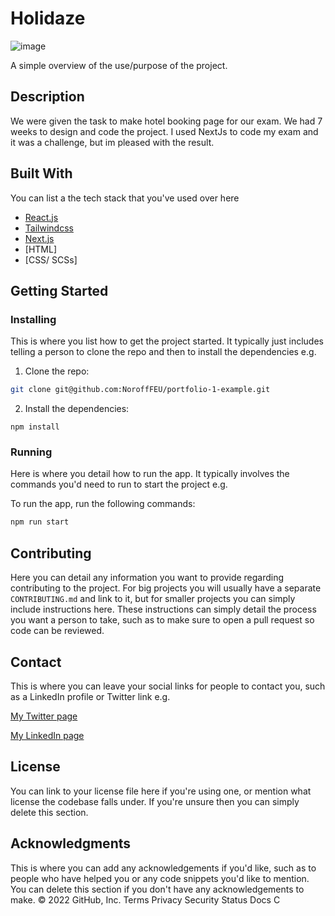 # Holidaze
![image](https://condescending-montalcini-17b160.netlify.app/Images/holidazemock.png)

A simple overview of the use/purpose of the project.

## Description

We were given the task to make hotel booking page for our exam. We had 7 weeks to design and code the project. I used NextJs to code my exam and it was a challenge, but im pleased with the result.


## Built With

You can list a the tech stack that you've used over here

- [React.js](https://reactjs.org/)
- [Tailwindcss](https://tailwindcss.com/)
- [Next.js](https://nextjs.org/)
- [HTML]
- [CSS/ SCSs]

## Getting Started

### Installing

This is where you list how to get the project started. It typically just includes telling a person to clone the repo and then to install the dependencies e.g.

1. Clone the repo:

```bash
git clone git@github.com:NoroffFEU/portfolio-1-example.git
```

2. Install the dependencies:

```
npm install
```

### Running

Here is where you detail how to run the app. It typically involves the commands you'd need to run to start the project e.g.

To run the app, run the following commands:

```bash
npm run start
```

## Contributing

Here you can detail any information you want to provide regarding contributing to the project. For big projects you will usually have a separate `CONTRIBUTING.md` and link to it, but for smaller projects you can simply include instructions here. These instructions can simply detail the process you want a person to take, such as to make sure to open a pull request so code can be reviewed.

## Contact

This is where you can leave your social links for people to contact you, such as a LinkedIn profile or Twitter link e.g.

[My Twitter page](www.twitter.com)

[My LinkedIn page](www.linkedin.com)

## License

You can link to your license file here if you're using one, or mention what license the codebase falls under. If you're unsure then you can simply delete this section.

## Acknowledgments

This is where you can add any acknowledgements if you'd like, such as to people who have helped you or any code snippets you'd like to mention. You can delete this section if you don't have any acknowledgements to make.
© 2022 GitHub, Inc.
Terms
Privacy
Security
Status
Docs
C
